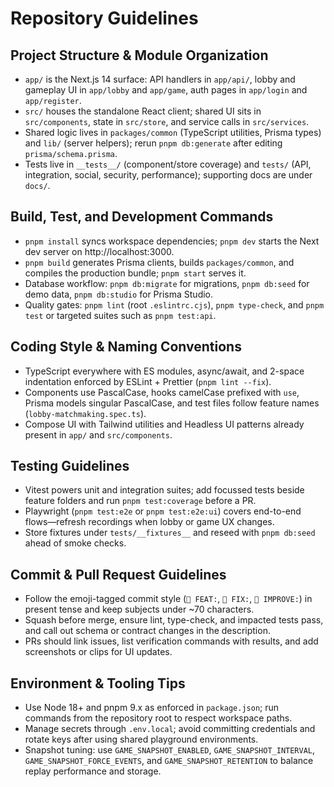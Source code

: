 # Repository Guidelines

## Project Structure & Module Organization
- `app/` is the Next.js 14 surface: API handlers in `app/api/`, lobby and gameplay UI in `app/lobby` and `app/game`, auth pages in `app/login` and `app/register`.
- `src/` houses the standalone React client; shared UI sits in `src/components`, state in `src/store`, and service calls in `src/services`.
- Shared logic lives in `packages/common` (TypeScript utilities, Prisma types) and `lib/` (server helpers); rerun `pnpm db:generate` after editing `prisma/schema.prisma`.
- Tests live in `__tests__/` (component/store coverage) and `tests/` (API, integration, social, security, performance); supporting docs are under `docs/`.

## Build, Test, and Development Commands
- `pnpm install` syncs workspace dependencies; `pnpm dev` starts the Next dev server on http://localhost:3000.
- `pnpm build` generates Prisma clients, builds `packages/common`, and compiles the production bundle; `pnpm start` serves it.
- Database workflow: `pnpm db:migrate` for migrations, `pnpm db:seed` for demo data, `pnpm db:studio` for Prisma Studio.
- Quality gates: `pnpm lint` (root `.eslintrc.cjs`), `pnpm type-check`, and `pnpm test` or targeted suites such as `pnpm test:api`.

## Coding Style & Naming Conventions
- TypeScript everywhere with ES modules, async/await, and 2-space indentation enforced by ESLint + Prettier (`pnpm lint --fix`).
- Components use PascalCase, hooks camelCase prefixed with `use`, Prisma models singular PascalCase, and test files follow feature names (`lobby-matchmaking.spec.ts`).
- Compose UI with Tailwind utilities and Headless UI patterns already present in `app/` and `src/components`.

## Testing Guidelines
- Vitest powers unit and integration suites; add focussed tests beside feature folders and run `pnpm test:coverage` before a PR.
- Playwright (`pnpm test:e2e` or `pnpm test:e2e:ui`) covers end-to-end flows—refresh recordings when lobby or game UX changes.
- Store fixtures under `tests/__fixtures__` and reseed with `pnpm db:seed` ahead of smoke checks.

## Commit & Pull Request Guidelines
- Follow the emoji-tagged commit style (`🎯 FEAT:`, `🔧 FIX:`, `🎨 IMPROVE:`) in present tense and keep subjects under ~70 characters.
- Squash before merge, ensure lint, type-check, and impacted tests pass, and call out schema or contract changes in the description.
- PRs should link issues, list verification commands with results, and add screenshots or clips for UI updates.

## Environment & Tooling Tips
- Use Node 18+ and pnpm 9.x as enforced in `package.json`; run commands from the repository root to respect workspace paths.
- Manage secrets through `.env.local`; avoid committing credentials and rotate keys after using shared playground environments.
- Snapshot tuning: use `GAME_SNAPSHOT_ENABLED`, `GAME_SNAPSHOT_INTERVAL`, `GAME_SNAPSHOT_FORCE_EVENTS`, and `GAME_SNAPSHOT_RETENTION` to balance replay performance and storage.
